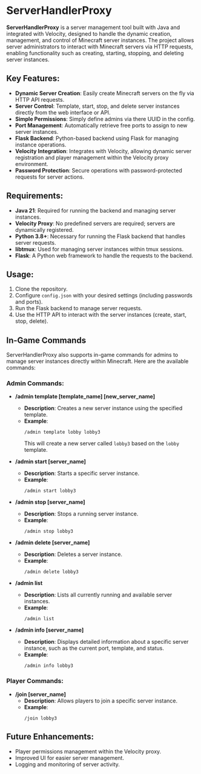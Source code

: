 # ServerHandlerProxy

**ServerHandlerProxy** is a server management tool built with Java and integrated with Velocity, designed to handle the dynamic creation, management, and control of Minecraft server instances. The project allows server administrators to interact with Minecraft servers via HTTP requests, enabling functionality such as creating, starting, stopping, and deleting server instances.

## Key Features:
- **Dynamic Server Creation**: Easily create Minecraft servers on the fly via HTTP API requests.
- **Server Control**: Template, start, stop, and delete server instances directly from the web interface or API.
- **Simple Permissions**: Simply define admins via there UUID in the config.
- **Port Management**: Automatically retrieve free ports to assign to new server instances.
- **Flask Backend**: Python-based backend using Flask for managing instance operations.
- **Velocity Integration**: Integrates with Velocity, allowing dynamic server registration and player management within the Velocity proxy environment.
- **Password Protection**: Secure operations with password-protected requests for server actions.

## Requirements:
- **Java 21**: Required for running the backend and managing server instances.
- **Velocity Proxy**: No predefined servers are required; servers are dynamically registered.
- **Python 3.8+**: Necessary for running the Flask backend that handles server requests.
- **libtmux**: Used for managing server instances within tmux sessions.
- **Flask**: A Python web framework to handle the requests to the backend.

## Usage:
1. Clone the repository.
2. Configure `config.json` with your desired settings (including passwords and ports).
3. Run the Flask backend to manage server requests.
4. Use the HTTP API to interact with the server instances (create, start, stop, delete).

## In-Game Commands

ServerHandlerProxy also supports in-game commands for admins to manage server instances directly within Minecraft. Here are the available commands:

### **Admin Commands:**

- **/admin template [template_name] [new_server_name]**  
  - **Description**: Creates a new server instance using the specified template.
  - **Example**:  
    ```
    /admin template lobby lobby3
    ```
    This will create a new server called `lobby3` based on the `lobby` template.

- **/admin start [server_name]**  
  - **Description**: Starts a specific server instance.
  - **Example**:  
    ```
    /admin start lobby3
    ```

- **/admin stop [server_name]**  
  - **Description**: Stops a running server instance.
  - **Example**:  
    ```
    /admin stop lobby3
    ```

- **/admin delete [server_name]**  
  - **Description**: Deletes a server instance.
  - **Example**:  
    ```
    /admin delete lobby3
    ```

- **/admin list**  
  - **Description**: Lists all currently running and available server instances.
  - **Example**:  
    ```
    /admin list
    ```

- **/admin info [server_name]**  
  - **Description**: Displays detailed information about a specific server instance, such as the current port, template, and status.
  - **Example**:  
    ```
    /admin info lobby3
    ```

### **Player Commands:**

- **/join [server_name]**  
  - **Description**: Allows players to join a specific server instance.
  - **Example**:  
    ```
    /join lobby3
    ```

## Future Enhancements:
- Player permissions management within the Velocity proxy.
- Improved UI for easier server management.
- Logging and monitoring of server activity.
